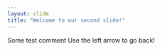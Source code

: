 ```yaml
---
layout: slide
title: "Welcome to our second slide!"
---
```

Some test comment
Use the left arrow to go back!
